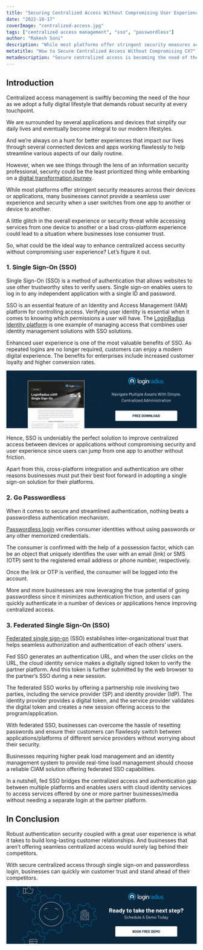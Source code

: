 ```yaml
---
title: "Securing Centralized Access Without Compromising User Experience"
date: "2022-10-17"
coverImage: "centralized-access.jpg"
tags: ["centralized access management", "sso", "passwordless"]
author: "Rakesh Soni"
description: "While most platforms offer stringent security measures across their devices or applications, many businesses cannot provide a seamless user experience and security when a user switches from one app to another or device to another. Let’s understand how to enhance customer experience without compromising security."
metatitle: "How to Secure Centralized Access Without Compromising CX?"
metadescription: "Secure centralized access is becoming the need of the hour as more businesses offer interconnected experiences. Read on to know more centralized access management."
---
```


## Introduction

Centralized access management is swiftly becoming the need of the hour as we adopt a fully digital lifestyle that demands robust security at every touchpoint. 

We are surrounded by several applications and devices that simplify our daily lives and eventually become integral to our modern lifestyles. 

And we’re always on a hunt for better experiences that impact our lives through several connected devices and apps working flawlessly to help streamline various aspects of our daily routine. 

However, when we see things through the lens of an information security professional, security could be the least prioritized thing while embarking on a [digital transformation journey](https://www.loginradius.com/blog/identity/customer-experience-driving-digital-transformations/). 

While most platforms offer stringent security measures across their devices or applications, many businesses cannot provide a seamless user experience and security when a user switches from one app to another or device to another. 

A little glitch in the overall experience or security threat while accessing services from one device to another or a bad cross-platform experience could lead to a situation where businesses lose consumer trust. 

So, what could be the ideal way to enhance centralized access security without compromising user experience? Let’s figure it out. 


### 1. Single Sign-On (SSO)

Single Sign-On (SSO)  is a method of authentication that allows websites to use other trustworthy sites to verify users. Single sign-on enables users to log in to any independent application with a single ID and password.

SSO is an essential feature of an Identity and Access Management (IAM) platform for controlling access. Verifying user identity is essential when it comes to knowing which permissions a user will have. The [LoginRadius Identity platform](https://www.loginradius.com/) is one example of managing access that combines user identity management solutions with SSO solutions.

Enhanced user experience is one of the most valuable benefits of SSO. As repeated logins are no longer required, customers can enjoy a modern digital experience. The benefits for enterprises include increased customer loyalty and higher conversion rates.

[![SSO-DS](SSO-DS.png)](https://www.loginradius.com/resource/loginradius-single-sign-on/)

Hence, SSO is undeniably the perfect solution to improve centralized access between devices or applications without compromising security and user experience since users can jump from one app to another without friction. 

Apart from this, cross-platform integration and authentication are other reasons businesses must put their best foot forward in adopting a single sign-on solution for their platforms. 


### 2. Go Passwordless

When it comes to secure and streamlined authentication, nothing beats a passwordless authentication mechanism. 

[Passwordless login](https://www.loginradius.com/blog/identity/what-is-passwordless-login/) verifies consumer identities without using passwords or any other memorized credentials.

The consumer is confirmed with the help of a possession factor, which can be an object that uniquely identifies the user with an email (link) or SMS (OTP) sent to the registered email address or phone number, respectively.

Once the link or OTP is verified, the consumer will be logged into the account.

More and more businesses are now leveraging the true potential of going passwordless since it minimizes authentication friction, and users can quickly authenticate in a number of devices or applications hence improving centralized access. 


### 3. Federated Single Sign-On (SSO)

[Federated single sign-on](https://www.loginradius.com/federated-sso/) (SSO) establishes inter-organizational trust that helps seamless authorization and authentication of each others’ users.

Fed SSO generates an authentication URL, and when the user clicks on the URL, the cloud identity service makes a digitally signed token to verify the partner platform. And this token is further submitted by the web browser to the partner’s SSO during a new session.

The federated SSO works by offering a partnership role involving two parties, including the service provider (SP) and identity provider (IdP). The identity provider provides a digital token, and the service provider validates the digital token and creates a new session offering access to the program/application.

With federated SSO, businesses can overcome the hassle of resetting passwords and ensure their customers can flawlessly switch between applications/platforms of different service providers without worrying about their security.

Businesses requiring higher peak load management and an identity management system to provide real-time load management should choose a reliable CIAM solution offering federated SSO capabilities.

In a nutshell, fed SSO bridges the centralized access and authentication gap between multiple platforms and enables users with cloud identity services to access services offered by one or more partner businesses/media without needing a separate login at the partner platform.


## In Conclusion 

Robust authentication security coupled with a great user experience is what it takes to build long-lasting customer relationships. And businesses that aren’t offering seamless centralized access would surely lag behind their competitors. 

With secure centralized access through single sign-on and passwordless login, businesses can quickly win customer trust and stand ahead of their competitors. 




[![LoginRadius Book a Demo](../../assets/book-a-demo-loginradius.png)](https://www.loginradius.com/book-a-demo/)
